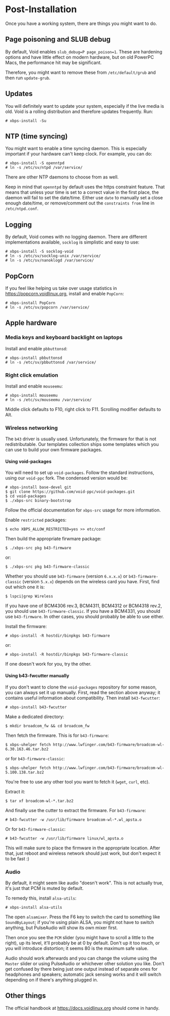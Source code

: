 # Post-Installation

Once you have a working system, there are things you might want to do.

## Page poisoning and SLUB debug

By default, Void enables `slub_debug=P page_poison=1`. These are hardening
options and have little effect on modern hardware, but on old PowerPC Macs,
the performance hit may be significant.

Therefore, you might want to remove these from `/etc/default/grub` and then
run `update-grub`.

## Updates

You will definitely want to update your system, especially if the live media
is old. Void is a rolling distribution and therefore updates frequently. Run:

```
# xbps-install -Su
```

## NTP (time syncing)

You might want to enable a time syncing daemon. This is especially important
if your hardware can't keep clock. For example, you can do:

```
# xbps-install -S openntpd
# ln -s /etc/sv/ntpd /var/service/
```

There are other NTP daemons to choose from as well.

Keep in mind that `openntpd` by default uses the https constraint feature. That
means that unless your time is set to a correct value in the first place, the
daemon will fail to set the date/time. Either use `date` to manually set a
close enough date/time, or remove/comment out the `constraints from` line in
`/etc/ntpd.conf`.

## Logging

By default, Void comes with no logging daemon. There are different implementations
available, `socklog` is simplistic and easy to use:

```
# xbps-install -S socklog-void
# ln -s /etc/sv/socklog-unix /var/service/
# ln -s /etc/sv/nanoklogd /var/service/
```

## PopCorn

If you feel like helping us take over usage statistics in
<https://popcorn.voidlinux.org>, install and enable `PopCorn`:

```
# xbps-install PopCorn
# ln -s /etc/sv/popcorn /var/service/
```

## Apple hardware

### Media keys and keyboard backlight on laptops

Install and enable `pbbuttonsd`:

```
# xbps-install pbbuttonsd
# ln -s /etc/sv/pbbuttonsd /var/service/
```

### Right click emulation

Install and enable `mouseemu`:

```
# xbps-install mouseemu
# ln -s /etc/sv/mouseemu /var/service/
```

Middle click defaults to F10, right click to F11. Scrolling modifier
defaults to Alt.

### Wireless networking

The `b43` driver is usually used. Unfortunately, the firmware for that is
not redistributable. Our templates collection ships some templates which you
can use to build your own firmware packages.

#### Using void-packages

You will need to set up `void-packages`. Follow the standard instructions,
using our `void-ppc` fork. The condensed version would be:

```
# xbps-install base-devel git
$ git clone https://github.com/void-ppc/void-packages.git
$ cd void-packages
$ ./xbps-src binary-bootstrap
```

Follow the official documentation for `xbps-src` usage for more information.

Enable `restricted` packages:

```
$ echo XBPS_ALLOW_RESTRICTED=yes >> etc/conf
```

Then build the appropriate firwmare package:

```
$ ./xbps-src pkg b43-firmware
```

or:

```
$ ./xbps-src pkg b43-firmware-classic
```

Whether you should use `b43-firmware` (version `6.x.x.x`) or `b43-firmware-classic`
(version `5.x.x`) depends on the wireless card you have. First, find out which
one it is:

```
$ lspci|grep Wireless
```

If you have one of BCM4306 rev.3, BCM4311, BCM4312 or BCM4318 rev.2, you should
use `b43-firmware-classic`. If you have a BCM4331, you should use `b43-firmware`.
In other cases, you should probably be able to use either.

Install the firmware:

```
# xbps-install -R hostdir/binpkgs b43-firmware
```

or:

```
# xbps-install -R hostdir/binpkgs b43-firmware-classic
```

If one doesn't work for you, try the other.

#### Using b43-fwcutter manually

If you don't want to clone the `void-packages` repository for some reason,
you can always set it up manually. First, read the section above anyway; it
contains useful information about compatibility. Then install `b43-fwcutter`:

```
# xbps-install b43-fwcutter
```

Make a dedicated directory:

```
$ mkdir broadcom_fw && cd broadcom_fw
```

Then fetch the firmware. This is for `b43-firmware`:

```
$ xbps-uhelper fetch http://www.lwfinger.com/b43-firmware/broadcom-wl-6.30.163.46.tar.bz2
```

or for `b43-firmware-classic`:

```
$ xbps-uhelper fetch http://www.lwfinger.com/b43-firmware/broadcom-wl-5.100.138.tar.bz2
```

You're free to use any other tool you want to fetch it (`wget`, `curl`, etc).

Extract it:

```
$ tar xf broadcom-wl-*.tar.bz2
```

And finally use the cutter to extract the firmware. For `b43-firmware`:

```
# b43-fwcutter -w /usr/lib/firmware broadcom-wl-*.wl_apsta.o
```

Or for `b43-firmware-classic`:

```
# b43-fwcutter -w /usr/lib/firmware linux/wl_apsta.o
```

This will make sure to place the firmware in the appropriate location. After
that, just reboot and wireless network should just work, but don't expect it
to be fast :)

### Audio

By default, it might seem like audio "doesn't work". This is not actually true,
it's just that PCM is muted by default.

To remedy this, install `alsa-utils`:

```
# xbps-install alsa-utils
```

The open `alsamixer`. Press the F6 key to switch the card to something like
`SoundByLayout`; if you're using plain ALSA, you might not have to switch
anything, but PulseAudio will show its own mixer first.

Then once you see the `PCM` slider (you might have to scroll a little to the
right), up its level, it'll probably be at 0 by default. Don't up it too much,
or you will introduce distortion; it seems 80 is the maximum safe value.

Audio should work afterwards and you can change the volume using the `Master`
slider or using PulseAudio or whichever other solution you like. Don't get
confused by there being just one output instead of separate ones for
headphones and speakers; automatic jack sensing works and it will switch
depending on if there's anything plugged in.

## Other things

The official handbook at <https://docs.voidlinux.org> should come in handy.
